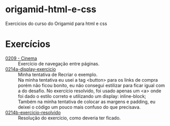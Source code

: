 # origamid-html-e-css

Exercicios do curso do Origamid para html e css

 <h1>Exercícios</h1>
 <dl>
      <dt><a href="https://matheusoliveiraul.github.io/origamid-html-e-css/0209-exercicio-cinema/index.html" target="_blank">0209 - Cinema</a></dt>
      <dd>Exercício de navegação entre páginas.</dd>
      <dt><a href="https://matheusoliveiraul.github.io/origamid-html-e-css/0214a-display-exercicio/index.html" target="_blank">0214a-display-exercicio</a></dt>
      <dd>Minha tentativa de Recriar o exemplo.</dd>
      <dd>Na minha tentativa eu usei a tag &lt;button&gt; para os links de compra porém não ficou bonito, eu não consegui estilizar para ficar igual com a do desafio. No exercício resolvido, foi usado apenas um &lt;a&gt; onde foi dado o estilo correto e utilizando um display: inline-block;</dd>
      <dd>Também na minha tentativa de colocar as margens e padding, eu deixei o código um pouco mais confuso do que precisava.</dd>
      <dt><a href="https://matheusoliveiraul.github.io/origamid-html-e-css/0214b-exercicio-resolvido/index.html" target="_blank">0214b-exercicio-resolvido</a></dt>
      <dd>Resolução do exercício, como deveria ter ficado.</dd>
</dl>

